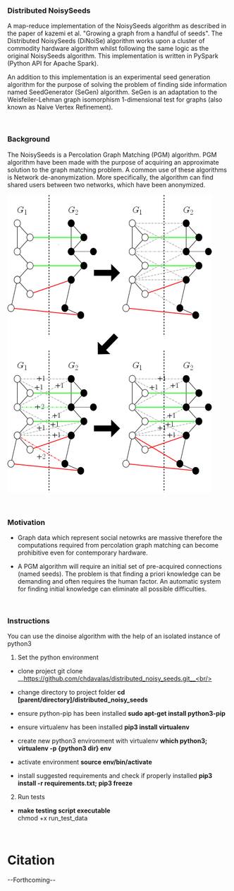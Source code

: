 ### Distributed NoisySeeds ###
A map-reduce implementation of the NoisySeeds algorithm as described in the paper of kazemi et al. "Growing a graph from a handful 
of seeds". The Distributed NoisySeeds (DiNoiSe) algorithm works upon a cluster of commodity hardware algorithm whilst following 
the same logic as the original NoisySeeds algorithm. This implementation is written in PySpark (Python API for Apache Spark).

An addition to this implementation is an experimental seed generation algorithm for the purpose of solving the problem of finding 
side information named SeedGenerator (SeGen) algorithm. SeGen is an adaptation to the Weisfeiler-Lehman graph isomorphism 
1-dimensional test for graphs (also known as Naive Vertex Refinement).


<br/>


### Background ###
The NoisySeeds is a Percolation Graph Matching (PGM) algorithm. PGM algorithm have been made with the purpose of acquiring an 
approximate solution to the graph matching problem. A common use of these algorithms is Network de-anonymization. More 
specifically, the algorithm can find shared users between two networks, which have been anonymized.

![](ns_step.png)


<br/>


### Motivation ###
* Graph data which represent social netowrks are massive therefore the computations required from percolation graph matching can become prohibitive even for contemporary hardware.

* A PGM algorithm will require an initial set of pre-acquired connections (named seeds). The problem is that finding a priori 
knowledge can be demanding and often requires the human factor. An automatic system for finding initial knowledge can eliminate all 
possible difficulties.


<br/>


### Instructions ###
You can use the dinoise algorithm with the help of an isolated instance of python3

1. Set the python environment

  * clone project git clone __https://github.com/chdavalas/distributed_noisy_seeds.git__<br/>
  
  * change directory to project folder __cd [parent/directory]/distributed_noisy_seeds__<br/>
  
  * ensure python-pip has been installed __sudo apt-get install python3-pip__<br/>
  
  * ensure virtualenv has been installed __pip3 install virtualenv__<br/>
  
  * create new python3 environment with virtualenv __which python3; virtualenv -p {python3 dir} env__<br/>

  * activate environment __source env/bin/activate__<br/>
  
  * install suggested requirements and check if properly installed __pip3 install -r requirements.txt; pip3 freeze__<br/>


2. Run tests

  * __make testing script executable__<br/> chmod +x run_test_data<br/>

<br/>


# Citation
--Forthcoming--
